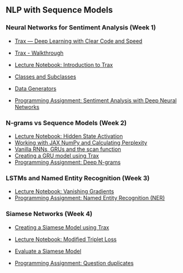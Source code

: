 ## NLP with Sequence Models

### Neural Networks for Sentiment Analysis (Week 1)

* [Trax — Deep Learning with Clear Code and Speed](https://github.com/google/trax)
* [Trax - Walkthrough](https://trax-ml.readthedocs.io/en/latest/notebooks/trax_intro.html#3.-Walkthrough)
* [Lecture Notebook: Introduction to Trax](https://github.com/vigneshv92/Natural-Language-Processing-Specialization/blob/master/Natural%20Language%20Processing%20with%20Sequence%20Models/Week%201/Labs/NLP_C3_W1_lecture_nb_01_trax_intro.ipynb)
* [Classes and Subclasses](https://github.com/vigneshv92/Natural-Language-Processing-Specialization/blob/master/Natural%20Language%20Processing%20with%20Sequence%20Models/Week%201/Labs/NLP_C3_W1_lecture_nb_02_classes.ipynb)
* [Data Generators](https://github.com/vigneshv92/Natural-Language-Processing-Specialization/blob/master/Natural%20Language%20Processing%20with%20Sequence%20Models/Week%201/Labs/NLP_C3_W1_lecture_nb_03_data_generatos.ipynb)


* [Programming Assignment: Sentiment Analysis with Deep Neural Networks](https://github.com/vigneshv92/Natural-Language-Processing-Specialization/blob/master/Natural%20Language%20Processing%20with%20Sequence%20Models/Week%201/Sentiment%20with%20Deep%20Neural%20Networks/C3_W1_Assignment.ipynb)

### N-grams vs Sequence Models (Week 2)

* [Lecture Notebook: Hidden State Activation]()
* [Working with JAX NumPy and Calculating Perplexity]()
* [Vanilla RNNs, GRUs and the scan function]()
* [Creating a GRU model using Trax]()
* [Programming Assignment: Deep N-grams](https://github.com/vigneshv92/Natural-Language-Processing-Specialization/blob/master/Natural%20Language%20Processing%20with%20Sequence%20Models/Week%202/Assignment/C3_W2_Assignment.ipynb)

### LSTMs and Named Entity Recognition (Week 3)

* [Lecture Notebook: Vanishing Gradients]()
* [Programming Assignment: Named Entity Recognition (NER)](https://github.com/vigneshv92/Natural-Language-Processing-Specialization/blob/master/Natural%20Language%20Processing%20with%20Sequence%20Models/Week%203/Assignment/C3_W3_Assignment.ipynb)

### Siamese Networks (Week 4)

* [Creating a Siamese Model using Trax]()
* [Lecture Notebook: Modified Triplet Loss]()
* [Evaluate a Siamese Model]()

* [Programming Assignment: Question duplicates](https://github.com/vigneshv92/Natural-Language-Processing-Specialization/blob/master/Natural%20Language%20Processing%20with%20Sequence%20Models/Week%204/Assignment/C3_W4_Assignment.ipynb)
